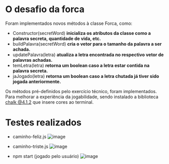# O desafio da forca

Foram implementados novos métodos à classe Forca, como:
* Constructor(secretWord) **inicializa os atributos da classe como a palavra secreta, quantidade de vida, etc.**
* buildPalavra(secretWord) **cria o vetor para o tamanho da palavra a ser achada.**
* updatePalavra(letra) **atualiza a letra encontrada no respectivo vetor de palavras achadas.**
* temLetra(letra) **retorna um boolean caso a letra estar contida na palavra secreta.**
* jaJogado(letra) **retorna um boolean caso a letra chutada já tiver sido jogada anteriormente.**

Os métodos pré-definidos pelo exercício técnico, foram implementados. Para melhorar a experiência da jogabilidade, sendo instalado a biblioteca [chalk @4.1.2](https://www.npmjs.com/package/chalk/v/4.1.2) que insere cores ao terminal.

# Testes realizados
* caminho-feliz.js
![image](https://user-images.githubusercontent.com/40221574/179852894-2846b99a-8045-46f0-8b5d-f3f93c79de77.png)

* caminho-triste.js
![image](https://user-images.githubusercontent.com/40221574/179852993-fed56fcf-679e-43a2-871b-b78132da6512.png)

* npm start (jogado pelo usuário)
![image](https://user-images.githubusercontent.com/40221574/179853230-35cf1b54-3a10-4d13-9d1f-c4afc8f9ef83.png)
